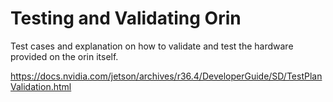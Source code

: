# Testing and Validating Orin

Test cases and explanation on how to validate and test the hardware provided on the orin itself.

https://docs.nvidia.com/jetson/archives/r36.4/DeveloperGuide/SD/TestPlanValidation.html

